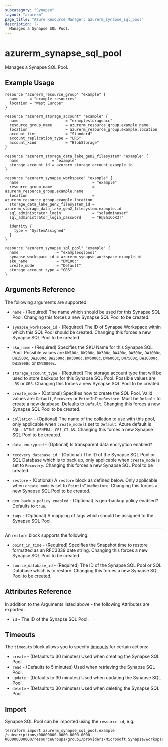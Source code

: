 ```yaml
---
subcategory: "Synapse"
layout: "azurerm"
page_title: "Azure Resource Manager: azurerm_synapse_sql_pool"
description: |-
  Manages a Synapse SQL Pool.
---
```


# azurerm_synapse_sql_pool

Manages a Synapse SQL Pool.

## Example Usage

```hcl
resource "azurerm_resource_group" "example" {
  name     = "example-resources"
  location = "West Europe"
}

resource "azurerm_storage_account" "example" {
  name                     = "examplestorageacc"
  resource_group_name      = azurerm_resource_group.example.name
  location                 = azurerm_resource_group.example.location
  account_tier             = "Standard"
  account_replication_type = "LRS"
  account_kind             = "BlobStorage"
}

resource "azurerm_storage_data_lake_gen2_filesystem" "example" {
  name               = "example"
  storage_account_id = azurerm_storage_account.example.id
}

resource "azurerm_synapse_workspace" "example" {
  name                                 = "example"
  resource_group_name                  = azurerm_resource_group.example.name
  location                             = azurerm_resource_group.example.location
  storage_data_lake_gen2_filesystem_id = azurerm_storage_data_lake_gen2_filesystem.example.id
  sql_administrator_login              = "sqladminuser"
  sql_administrator_login_password     = "H@Sh1CoR3!"

  identity {
    type = "SystemAssigned"
  }
}

resource "azurerm_synapse_sql_pool" "example" {
  name                 = "examplesqlpool"
  synapse_workspace_id = azurerm_synapse_workspace.example.id
  sku_name             = "DW100c"
  create_mode          = "Default"
  storage_account_type = "GRS"
}
```

## Arguments Reference

The following arguments are supported:

* `name` - (Required) The name which should be used for this Synapse SQL Pool. Changing this forces a new Synapse SQL Pool to be created.

* `synapse_workspace_id` - (Required) The ID of Synapse Workspace within which this SQL Pool should be created. Changing this forces a new Synapse SQL Pool to be created.

* `sku_name` - (Required) Specifies the SKU Name for this Synapse SQL Pool. Possible values are `DW100c`, `DW200c`, `DW300c`, `DW400c`, `DW500c`, `DW1000c`, `DW1500c`, `DW2000c`, `DW2500c`, `DW3000c`, `DW5000c`, `DW6000c`, `DW7500c`, `DW10000c`, `DW15000c` or `DW30000c`.

* `storage_account_type` - (Required) The storage account type that will be used to store backups for this Synapse SQL Pool. Possible values are `LRS` or `GRS`. Changing this forces a new Synapse SQL Pool to be created.

* `create_mode` - (Optional) Specifies how to create the SQL Pool. Valid values are: `Default`, `Recovery` or `PointInTimeRestore`. Must be `Default` to create a new database. Defaults to `Default`. Changing this forces a new Synapse SQL Pool to be created.

* `collation` - (Optional) The name of the collation to use with this pool, only applicable when `create_mode` is set to `Default`. Azure default is `SQL_LATIN1_GENERAL_CP1_CI_AS`. Changing this forces a new Synapse SQL Pool to be created.

* `data_encrypted` - (Optional) Is transparent data encryption enabled? 

* `recovery_database_id` - (Optional) The ID of the Synapse SQL Pool or SQL Database which is to back up, only applicable when `create_mode` is set to `Recovery`. Changing this forces a new Synapse SQL Pool to be created.

* `restore` - (Optional) A `restore` block as defined below. Only applicable when `create_mode` is set to `PointInTimeRestore`. Changing this forces a new Synapse SQL Pool to be created.

* `geo_backup_policy_enabled` - (Optional) Is geo-backup policy enabled? Defaults to `true`.

* `tags` - (Optional) A mapping of tags which should be assigned to the Synapse SQL Pool.

---

An `restore` block supports the following:

* `point_in_time` - (Required) Specifies the Snapshot time to restore formatted as an RFC3339 date string. Changing this forces a new Synapse SQL Pool to be created.

* `source_database_id` - (Required) The ID of the Synapse SQL Pool or SQL Database which is to restore. Changing this forces a new Synapse SQL Pool to be created.

## Attributes Reference

In addition to the Arguments listed above - the following Attributes are exported:

* `id` - The ID of the Synapse SQL Pool.

## Timeouts

The `timeouts` block allows you to specify [timeouts](https://developer.hashicorp.com/terraform/language/resources/configure#define-operation-timeouts) for certain actions:

* `create` - (Defaults to 30 minutes) Used when creating the Synapse SQL Pool.
* `read` - (Defaults to 5 minutes) Used when retrieving the Synapse SQL Pool.
* `update` - (Defaults to 30 minutes) Used when updating the Synapse SQL Pool.
* `delete` - (Defaults to 30 minutes) Used when deleting the Synapse SQL Pool.

## Import

Synapse SQL Pool can be imported using the `resource id`, e.g.

```shell
terraform import azurerm_synapse_sql_pool.example /subscriptions/00000000-0000-0000-0000-000000000000/resourceGroups/group1/providers/Microsoft.Synapse/workspaces/workspace1/sqlPools/sqlPool1
```
